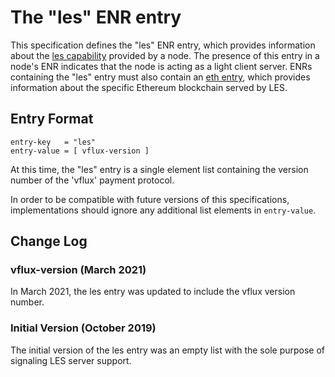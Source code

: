 # The "les" ENR entry

This specification defines the "les" ENR entry, which provides information about the [les
capability] provided by a node. The presence of this entry in a node's ENR indicates that
the node is acting as a light client server. ENRs containing the "les" entry must also
contain an [eth entry], which provides information about the specific Ethereum blockchain
served by LES.

## Entry Format

    entry-key   = "les"
    entry-value = [ vflux-version ]

At this time, the "les" entry is a single element list containing the version number of
the 'vflux' payment protocol.

In order to be compatible with future versions of this specifications, implementations
should ignore any additional list elements in `entry-value`.

## Change Log

### vflux-version (March 2021)

In March 2021, the les entry was updated to include the vflux version number.

### Initial Version (October 2019)

The initial version of the les entry was an empty list with the sole purpose of
signaling LES server support.

[les capability]: ../caps/les.md
[eth entry]: ./eth.md
